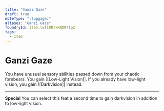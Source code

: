 ```yaml
---
title: "Ganzi Gaze"
draft: true
noteType: ":luggage:"
aliases: "Ganzi Gaze"
foundryId: Item.lwf18NfxKND07IpZ
tags:
  - Item
---
```


# Ganzi Gaze

You have unusual sensory abilities passed down from your chaotic forebears. You gain [[Low-Light Vision]]. If you already have low-light vision, you gain [[Darkvision]] instead.

* * *

**Special** You can select this feat a second time to gain darkvision in addition to low-light vision.
